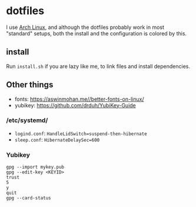 # dotfiles
I use [Arch Linux](https://archlinux.org/), and although the dotfiles probably
work in most "standard" setups, both the install and the configuration is
colored by this.


## install
Run `install.sh` if you are lazy like me, to link files and install
dependencies.


## Other things

  * fonts: https://aswinmohan.me//better-fonts-on-linux/
  * yubikey: https://github.com/drduh/YubiKey-Guide

### /etc/systemd/

  * `logind.conf`: `HandleLidSwitch=suspend-then-hibernate`
  * `sleep.conf`: `HibernateDelaySec=600`


### Yubikey

```
gpg --import mykey.pub
gpg --edit-key <KEYID>
trust
5
y
quit
gpg --card-status
```
